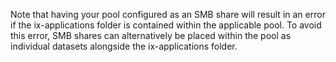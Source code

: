 &NewLine;

Note that having your pool configured as an SMB share will result in an error if the ix-applications folder is contained within the applicable pool. To avoid this error, SMB shares can alternatively be placed within the pool as individual datasets alongside the ix-applications folder.